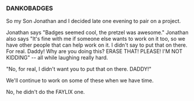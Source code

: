 ### DANKOBADGES

So my Son Jonathan and I decided late one evening to pair on a project. 

Jonathan says "Badges seemed cool, the pretzel was awesome." Jonathan also says "It's fine with me if someone else wants to work on it too, so we have other people that can help work on it. I didn't say to put that on there. For real. Daddy! Why are you doing this? ERASE THAT! PLEASE! I'M NOT KIDDING" -- all while laughing really hard. 

"No, for real, I didn't want you to put that on there. DADDY!"

We'll continue to work on some of these when we have time. 

No, he didn't do the FAYLIX one. 

